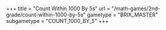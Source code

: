 +++
title = "Count Within 1000 By 5s"
url = "/math-games/2nd-grade/count-within-1000-by-5s"
gametype = "BRIX_MASTER"
subgametype = "COUNT_1000_BY_5"
+++